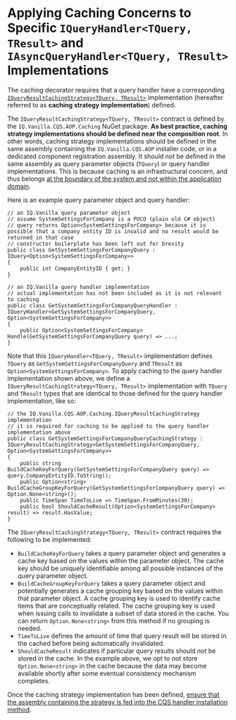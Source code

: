 # Applying Caching Concerns to Specific `IQueryHandler<TQuery, TResult>` and `IAsyncQueryHandler<TQuery, TResult>` Implementations

The caching decorator requires that a query handler have a corresponding [`IQueryResultCachingStrategy<TQuery, TResult>`](../../../src/IQ.Vanilla.CQS.AOP.Caching/IQueryResultCachingStrategy.cs) implementation (hereafter referred to as **caching strategy implementation**) defined.

The `IQueryResultCachingStrategy<TQuery, TResult>` contract is defined by the `IQ.Vanilla.CQS.AOP.Caching` NuGet package.  **As best practice, caching strategy implementations should be defined near the composition root**.  In other words, caching strategy implementations should be defined in the same assembly containing the `IQ.Vanilla.CQS.AOP` installer code, or in a dedicated component registration assembly.  It should _not_ be defined in the same assembly as query parameter objects (`TQuery`) or query handler implementations.  This is because caching is an infrastructural concern, and thus belongs [at the boundary of the system and not within the application domain](http://jeffreypalermo.com/blog/the-onion-architecture-part-1/).

Here is an example query parameter object and query handler:

```
// an IQ.Vanilla query parameter object
// assume SystemSettingsForCompany is a POCO (plain old C# object)
// query returns Option<SystemSettingsForCompany> because it is possible that a company entity ID is invalid and no result would be returned in that case
// constructor boilerplate has been left out for brevity
public class GetSystemSettingsForCompanyQuery : IQuery<Option<SystemSettingsForCompany>>
{
    public int CompanyEntityID { get; }
}
```

```
// an IQ.Vanilla query handler implementation
// actual implementation has not been included as it is not relevant to caching 
public class GetSystemSettingsForCompanyQueryHandler : IQueryHandler<GetSystemSettingsForCompanyQuery, Option<SystemSettingsForCompany>>
{
    public Option<SystemSettingsForCompany> Handle(GetSystemSettingsForCompanyQuery query) => ...;
}
```

Note that this `IQueryHandler<TQuery, TResult>` implementation defines `TQuery` as `GetSystemSettingsForCompanyQuery` and `TResult` as `Option<SystemSettingsForCompany>`.  To apply caching to the query handler implementation shown above, we define a `IQueryResultCachingStrategy<TQuery, TResult>` implementation with `TQuery` and `TResult` types that are identical to those defined for the query handler implementation, like so: 

```
// the IQ.Vanilla.CQS.AOP.Caching.IQueryResultCachingStrategy implementation
// it is required for caching to be applied to the query handler implementation above
public class GetSystemSettingsForCompanyQueryCachingStrategy : IQueryResultCachingStrategy<GetSystemSettingsForCompanyQuery, Option<SystemSettingsForCompany>>
{
    public string BuildCacheKeyForQuery(GetSystemSettingsForCompanyQuery query) => query.CompanyEntityID.ToString();
    public Option<string> BuildCacheGroupKeyForQuery(GetSystemSettingsForCompanyQuery query) => Option.None<string>();  
    public TimeSpan TimeToLive => TimeSpan.FromMinutes(30);
    public bool ShouldCacheResult(Option<SystemSettingsForCompany> result) => result.HasValue;
}
```

The `IQueryResultCachingStrategy<TQuery, TResult>` contract requires the following to be implemented:
- `BuildCacheKeyForQuery` takes a query parameter object and generates a cache key based on the values within the parameter object.  The cache key should be uniquely identifiable among all possible instances of the query parameter object.
- `BuildCacheGroupKeyForQuery` takes a query parameter object and potentially generates a cache grouping key based on the values within that parameter object.  A cache grouping key is used to identify cache items that are conceptually related.  The cache grouping key is used when issuing calls to invalidate a subset of data stored in the cache.  You can return `Option.None<string>` from this method if no grouping is needed.
- `TimeToLive` defines the amount of time that query result will be stored in the cached before being automatically invalidated.
- `ShouldCacheResult` indicates if particular query results should _not_ be stored in the cache.  In the example above, we opt to not store `Option.None<string>` in the cache because the data may become available shortly after some eventual consistency mechanism completes.

Once the caching strategy implementation has been defined, [ensure that the assembly containing the strategy is fed into the CQS handler installation method](installation.md).